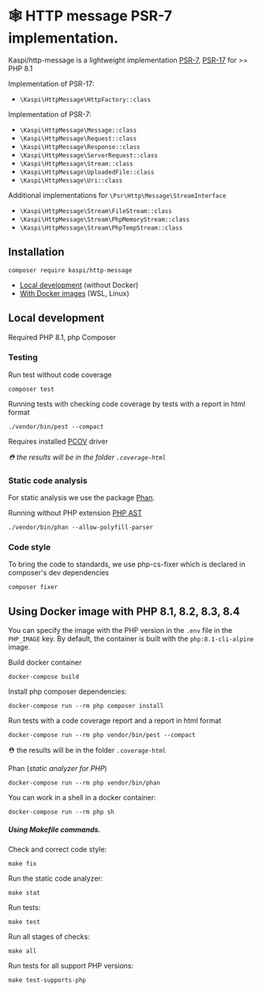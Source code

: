 # 🕸 HTTP message PSR-7 implementation.

Kaspi/http-message is a lightweight implementation 
[PSR-7](https://www.php-fig.org/psr/psr-7), 
[PSR-17](https://www.php-fig.org/psr/psr-17) for >= PHP 8.1

Implementation of PSR-17:

- `\Kaspi\HttpMessage\HttpFactory::class`

Implementation of PSR-7:

- `\Kaspi\HttpMessage\Message::class`
- `\Kaspi\HttpMessage\Request::class`
- `\Kaspi\HttpMessage\Response::class`
- `\Kaspi\HttpMessage\ServerRequest::class`
- `\Kaspi\HttpMessage\Stream::class`
- `\Kaspi\HttpMessage\UploadedFile::class`
- `\Kaspi\HttpMessage\Uri::class`

Additional implementations for `\Psr\Http\Message\StreamInterface`

- `\Kaspi\HttpMessage\Stream\FileStream::class`
- `\Kaspi\HttpMessage\Stream\PhpMemoryStream::class`
- `\Kaspi\HttpMessage\Stream\PhpTempStream::class`

## Installation

```shell
composer require kaspi/http-message
```

- [Local development](#local-development) (without Docker)
- [With Docker images](#using-docker-image-with-php-81-82-83) (WSL, Linux) 

## Local development

Required PHP 8.1, php Composer

### Testing
Run test without code coverage
```shell
composer test
```
Running tests with checking code coverage by tests with a report in html format
```shell
./vendor/bin/pest --compact
```
Requires installed [PCOV](https://github.com/krakjoe/pcov) driver

_⛑ the results will be in the folder `.coverage-html`_

### Static code analysis

For static analysis we use the package [Phan](https://github.com/phan/phan).

Running without PHP extension [PHP AST](https://github.com/nikic/php-ast)

```shell
./vendor/bin/phan --allow-polyfill-parser
```

### Code style
To bring the code to standards, we use php-cs-fixer which is declared
in composer's dev dependencies

```shell
composer fixer
```

## Using Docker image with PHP 8.1, 8.2, 8.3, 8.4

You can specify the image with the PHP version in the `.env` file in the `PHP_IMAGE` key.
By default, the container is built with the `php:8.1-cli-alpine` image.

Build docker container
```shell
docker-compose build
```
Install php composer dependencies:
```shell
docker-compose run --rm php composer install
```
Run tests with a code coverage report and a report in html format
```shell
docker-compose run --rm php vendor/bin/pest --compact
```
⛑ the results will be in the folder `.coverage-html`

Phan (_static analyzer for PHP_)

```shell
docker-compose run --rm php vendor/bin/phan
```

You can work in a shell in a docker container:
```shell
docker-compose run --rm php sh
```
##### Using Makefile commands.
Check and correct code style:
```shell
make fix
```
Run the static code analyzer:
```shell
make stat
```
Run tests:
```shell
make test
```
Run all stages of checks:
```shell
make all
```
Run tests for all support PHP versions:
```shell
make test-supports-php
```

